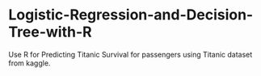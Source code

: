 # Logistic-Regression-and-Decision-Tree-with-R
Use R for Predicting Titanic Survival for passengers using Titanic dataset from kaggle. 
